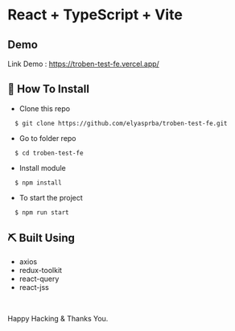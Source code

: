 # React + TypeScript + Vite

## Demo

Link Demo : https://troben-test-fe.vercel.app/

## 📌 How To Install

- Clone this repo

```
  $ git clone https://github.com/elyasprba/troben-test-fe.git
```

- Go to folder repo

```
  $ cd troben-test-fe
```

- Install module

```
  $ npm install
```

- To start the project

```
  $ npm run start
```

## ⛏️ Built Using

- axios
- redux-toolkit
- react-query
- react-jss

<br/>

Happy Hacking & Thanks You.
